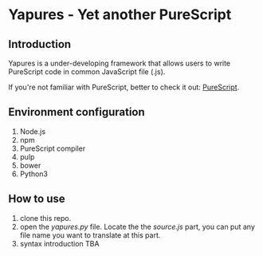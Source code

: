 Yapures - Yet another PureScript
==================================
## Introduction
Yapures is a under-developing framework that allows users to write PureScript code in common JavaScript file (.js).

If you're not familiar with PureScript, better to check it out: [PureScript](http://www.purescript.org/).

## Environment configuration
1. Node.js
2. npm
3. PureScript compiler
4. pulp
5. bower
6. Python3
## How to use
1. clone this repo.
2. open the *yapures.py* file. Locate the the *source.js* part, you can put any file name you want to translate at this part.
3. syntax introduction
TBA
